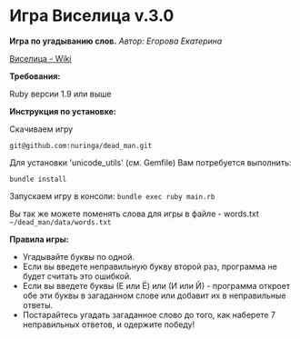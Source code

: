 # Игра Виселица v.3.0

**Игра по угадыванию слов.**
*Автор: Егорова Екатерина*

[Виселица - Wiki](https://ru.wikipedia.org/wiki/%D0%92%D0%B8%D1%81%D0%B5%D0%BB%D0%B8%D1%86%D0%B0_%28%D0%B8%D0%B3%D1%80%D0%B0%29)

**Требования:**

Ruby версии 1.9 или выше

**Инструкция по установке:**

Скачиваем игру 

` git@github.com:nuringa/dead_man.git ` 

Для установки 'unicode_utils' (см. Gemfile) Вам потребуется выполнить:

` bundle install `

Запускаем игру в консоли: 
` bundle exec ruby main.rb `

Вы так же можете поменять слова для игры в файле - words.txt
` ~/dead_man/data/words.txt `

**Правила игры:**

- Угадывайте буквы по одной.
- Если вы введете неправильную букву второй раз, программа не будет считать это ошибкой.
- Если вы введете буквы (Е или Ё) или (И или Й) - программа откроет обе эти буквы в загаданном слове или добавит их в неправильные ответы.
- Постарайтесь угадать загаданное слово до того, как наберете 7 неправильных ответов, и одержите победу!
